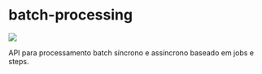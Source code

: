 batch-processing
================

<img src="https://travis-ci.org/rogerioalves21/rest_aplicacao.svg?branch=Development"/>

API para processamento batch síncrono e assíncrono baseado em jobs e steps.

